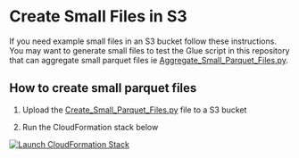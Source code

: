 # Create Small Files in S3
If you need example small files in an S3 bucket follow these instructions. You may want to generate small files to test the Glue script in this repository that can aggregate small parquet files ie [Aggregate_Small_Parquet_Files.py](https://github.com/ev2900/Glue_Aggregate_Small_Files/blob/cloud_formation/Aggregate_Small_Parquet_Files.py).

## How to create small parquet files

1. Upload the [Create_Small_Parquet_Files.py](https://github.com/ev2900/Glue_Aggregate_Small_Files/blob/cloud_formation/Example/Create_Small_Parquet_Files.py) file to a S3 bucket

2. Run the CloudFormation stack below

[![Launch CloudFormation Stack](https://sharkech-public.s3.amazonaws.com/misc-public/cloudformation-launch-stack.png)](https://console.aws.amazon.com/cloudformation/home#/stacks/new?stackName=agg-small-file-glue-job&templateURL=https://sharkech-public.s3.amazonaws.com/misc-public/Aggregate_Small_Parquet_File_Glue_Job_Deployment.yaml)
